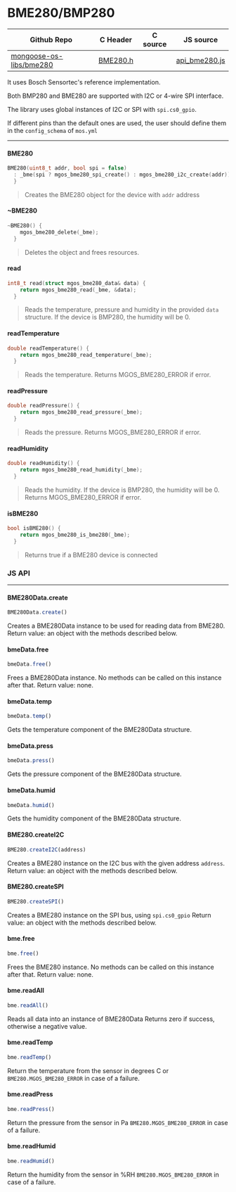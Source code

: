# BME280/BMP280
| Github Repo | C Header | C source  | JS source |
| ----------- | -------- | --------  | ----------------- |
| [mongoose-os-libs/bme280](https://github.com/mongoose-os-libs/bme280) | [BME280.h](https://github.com/mongoose-os-libs/bme280/tree/master/include/BME280.h) | &nbsp;  | [api_bme280.js](https://github.com/mongoose-os-libs/bme280/tree/master/mjs_fs/api_bme280.js)         |



It uses Bosch Sensortec's reference implementation.

Both BMP280 and BME280 are supported with I2C or 4-wire SPI interface.

The library uses global instances of I2C or SPI with `spi.cs0_gpio`. 

If different pins than the default ones are used, the user should define them in the `config_schema` of `mos.yml`




 ----- 
#### BME280

```c
BME280(uint8_t addr, bool spi = false)
  : _bme(spi ? mgos_bme280_spi_create() : mgos_bme280_i2c_create(addr)) {
  }
```
> 
> Creates the BME280 object for the device with `addr` address
>    
#### ~BME280

```c
~BME280() {
    mgos_bme280_delete(_bme);
  }
```
> 
> Deletes the object and frees resources.
>    
#### read

```c
int8_t read(struct mgos_bme280_data& data) {
    return mgos_bme280_read(_bme, &data);
  }
```
> 
> Reads the temperature, pressure and humidity in the provided `data` structure.
> If the device is BMP280, the humidity will be 0.
>    
#### readTemperature

```c
double readTemperature() {
    return mgos_bme280_read_temperature(_bme);
  }
```
> 
> Reads the temperature.
> Returns MGOS_BME280_ERROR if error.
>    
#### readPressure

```c
double readPressure() {
    return mgos_bme280_read_pressure(_bme);
  }
```
> 
> Reads the pressure.
> Returns MGOS_BME280_ERROR if error.
>    
#### readHumidity

```c
double readHumidity() {
    return mgos_bme280_read_humidity(_bme);
  }
```
> 
> Reads the humidity.
> If the device is BMP280, the humidity will be 0.
> Returns MGOS_BME280_ERROR if error.
>    
#### isBME280

```c
bool isBME280() {
    return mgos_bme280_is_bme280(_bme);
  }
```
> 
> Returns true if a BME280 device is connected
>    

### JS API

 --- 
#### BME280Data.create

```javascript
BME280Data.create()
```
Creates a BME280Data instance to be used for reading data from BME280.
Return value: an object with the methods described below.
#### bmeData.free

```javascript
bmeData.free()
```
Frees a BME280Data instance.
No methods can be called on this instance after that.
Return value: none.
#### bmeData.temp

```javascript
bmeData.temp()
```
Gets the temperature component of the BME280Data structure.
#### bmeData.press

```javascript
bmeData.press()
```
Gets the pressure component of the BME280Data structure.
#### bmeData.humid

```javascript
bmeData.humid()
```
Gets the humidity component of the BME280Data structure.
#### BME280.createI2C

```javascript
BME280.createI2C(address)
```
Creates a BME280 instance on the I2C bus with the given address `address`.
Return value: an object with the methods described below.
#### BME280.createSPI

```javascript
BME280.createSPI()
```
Creates a BME280 instance on the SPI bus, using `spi.cs0_gpio`
Return value: an object with the methods described below.
#### bme.free

```javascript
bme.free()
```
Frees the  BME280 instance.
No methods can be called on this instance after that.
Return value: none.
#### bme.readAll

```javascript
bme.readAll()
```
Reads all data into an instance of BME280Data
Returns zero if success, otherwise a negative value.
#### bme.readTemp

```javascript
bme.readTemp()
```
Return the temperature from the sensor in degrees C or
`BME280.MGOS_BME280_ERROR` in case of a failure.
#### bme.readPress

```javascript
bme.readPress()
```
Return the pressure from the sensor in Pa
`BME280.MGOS_BME280_ERROR` in case of a failure.
#### bme.readHumid

```javascript
bme.readHumid()
```
Return the humidity from the sensor in %RH
`BME280.MGOS_BME280_ERROR` in case of a failure.
